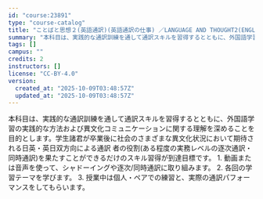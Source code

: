 ```yaml
---
id: "course:23891"
type: "course-catalog"
title: "ことばと思想２(英語通訳)(英語通訳の仕事) ／LANGUAGE AND THOUGHT2(ENGLISH INTERPRETATION)(WORKING AS AN ENGLISH INTERPRETER)"
summary: "本科目は、実践的な通訳訓練を通して通訳スキルを習得するとともに、外国語学習の実践的な方法および異文化コミュニケーションに関する理解を深めることを目的とします。学生諸君が卒業後に社会のさまざまな異文化状況において期待される日英・英日双方向によ…"
tags: []
campus: ""
credits: 2
instructors: []
license: "CC-BY-4.0"
version:
  created_at: "2025-10-09T03:48:57Z"
  updated_at: "2025-10-09T03:48:57Z"
---
```

本科目は、実践的な通訳訓練を通して通訳スキルを習得するとともに、外国語学習の実践的な方法および異文化コミュニケーションに関する理解を深めることを目的とします。学生諸君が卒業後に社会のさまざまな異文化状況において期待される日英・英日双方向による通訳 者の役割(ある程度の実務レベルの逐次通訳・同時通訳)を果たすことができるだけのスキル習得が到達目標です。 1. 動画または音声を使って、シャドーイングや逐次/同時通訳に取り組みます。 2. 各回の学習テーマを学びます。 3. 授業中は個人・ペアでの練習と、実際の通訳パフォーマンスをしてもらいます。
